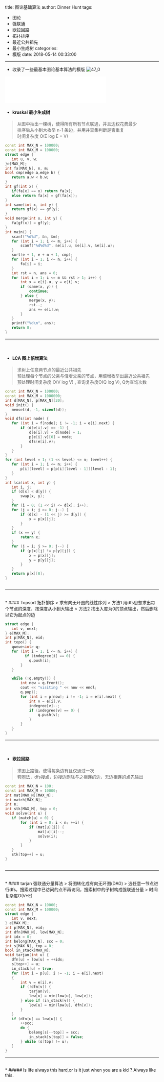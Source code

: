 title: 图论基础算法
author: Dinner Hunt
tags:
  - 图论
  - 强联通
  - 欧拉回路
  - 拓扑排序
  - 最近公共祖先
  - 最小生成树
categories:
  - 模版
date: 2018-05-14 00:33:00
---
* 收录了一些最基本图论基本算法的模版
![47_0](http://p8jvcluod.bkt.clouddn.com/47_0.jpg)


<!--more-->

<iframe frameborder="no" border="0" marginwidth="0" marginheight="0" width=330 height=86 src="//music.163.com/outchain/player?type=2&id=406037684&auto=1&height=66"></iframe>

<br>  

* ####  kruskal 最小生成树
>   从图中抽出一棵树，使得所有所有节点联通，并且边权花费最少  
>	排序后从小到大枚举 n-1 条边，并用并查集判断是否重复  
>	时间复杂度 O(E log E + V)

 ```cpp
const int MAX_N = 100000;  
const int MAX_M = 100000;  
struct edge {
    int u, v, w;
}e[MAX_M];
int fa[MAX_N], n, m;
bool cmp(edge a,edge b) {
    return a.w < b.w;
}
int gf(int x) {  
    if(fa[x] == x) return fa[x];
    else return fa[x] = gf(fa[x]);
}
int same(int x, int y) { 
    return gf(x) == gf(y);
}
void merge(int x, int y) { 
    fa[gf(x)] = gf(y);
}
int main() {
    scanf("%d%d", &n, &m); 
    for (int i = 1; i <= m; i++) {
        scanf("%d%d%d", &e[i].u, &e[i].v, &e[i].w);
    }
    sort(e + 1, e + m + 1, cmp); 
    for (int i = 1; i <= n; i++) {
        fa[i] = i;
    }
    int rst = n, ans = 0;
    for (int i = 1; i <= m && rst > 1; i++) {
        int x = e[i].u, y = e[i].v;
        if (same(x, y)) {
            continue;
        } else {
            merge(x, y);
            rst--;
            ans += e[i].w;
        }
    }
    printf("%d\n", ans);
    return 0;
}
```
                                           
---  
<br>    

 * ####  LCA 图上倍增算法  
> 求树上任意两节点的最近公共祖先  
> 预处理每个节点的父亲与倍增父亲的节点，用倍增枚举出最近公共祖先  
> 预处理时间复杂度 O(V log V) , 查询复杂度O(Q log V), Q为查询次数 

 ```cpp
const int MAX_N = 100000;
const int MAX_M = 1000000;
int d[MAX_N], p[MAX_N][20];
void init() {
    memset(d, -1, sizeof(d));
}
void dfs(int node) {
    for (int i = f[node]; i != -1; i = e[i].next) {
        if (d[e[i].v] == -1) {    
            d[e[i].v] = d[node] + 1;
            p[e[i].v][0] = node;
            dfs(e[i].v);
        }
    }
}
for (int level = 1; (1 << level) <= n; level++) {
    for (int i = 1; i <= n; i++) {
        p[i][level] = p[p[i][level - 1]][level - 1]; 
    }
}
int lca(int x, int y) {
    int i, j;
    if (d[x] < d[y]) {
        swap(x, y);
    }
    for (i = 0; (1 << i) <= d[x]; i++);
    for (j = i; j >= 0; j--) {
        if (d[x] - (1 << j) >= d[y]) {
            x = p[x][j];
        }
    }
    if (x == y) {
        return x;
    }
    for (j = i; j >= 0; j--) {
        if (p[x][j] != p[y][j]) {
            x = p[x][j];
            y = p[y][j];
        }
    }
    return p[x][0];
}
                
 ```
 ---
 <br>  
 * ####  Topsort 拓扑排序
>   求有向无环图的线性序列  
>	方法1 用dfs思想求出每个节点的深度，按深度从小到大输出  
>	方法2 找出入度为0的顶点输出，然后删除以它为起点的边

 ```cpp
struct edge {
    int v, next;
} e[MAX_M];
int p[MAX_N], eid;
int topo() {
    queue<int> q;
    for (int i = 1; i <= n; i++) {
          if (indegree[i] == 0) {  
            q.push(i);
        }
    }

    while (!q.empty()) {
        int now = q.front();
        cout << "visiting " << now << endl;
        q.pop();
        for (int i = p[now]; i != -1; i = e[i].next) {
            int v = e[i].v;
            indegree[v]--;
            if (indegree[v] == 0) {  
                q.push(v);
            }
        }
    }
}
```
                                           
---  
<br>    

 * ####  欧拉回路  
> 求图上路径，使得每条边有且仅通过一次  
> 套圈法，dfs搜点，边搜边删除与之相连的边，无边相连的点先输出

 ```cpp
const int MAX_N = 100;
const int MAX_M = 10000;
int mat[MAX_N][MAX_N];
int match[MAX_N];
int n; 
int stk[MAX_M], top = 0;
void solve(int u) {
    if (match[u] > 0) {
        for (int i = 0; i < n; ++i) {
            if (mat[u][i]) {
                mat[u][i]--;
                solve(i);
            }
        }
    }
    stk[top++] = u; 
}
                
 ```
 ---
 <br>  
  * ####  tarjan 强联通分量算法 
> 将图转化成有向无环图(DAG)  
> 选任意一节点进行dfs，搜索过程中已访问的点不再访问，搜索树中的子树构成强联通分量  
> 时间复杂度O(V+E)

 ```cpp
const int MAX_N = 10000;
const int MAX_M = 100000;
struct edge {
    int v, next;
} e[MAX_M];
int p[MAX_N], eid;
int dfn[MAX_N], low[MAX_N];  
int idx = 0;
int belong[MAX_N], scc = 0; 
int s[MAX_N], top = 0; 
bool in_stack[MAX_N];
void tarjan(int u) {
    dfn[u] = low[u] = ++idx;
    s[top++] = u;
    in_stack[u] = true;
    for (int i = p[u]; i != -1; i = e[i].next) 
    {
        int v = e[i].v;
        if (!dfn[v]) {
            tarjan(v);
            low[u] = min(low[u], low[v]);
        } else if (in_stack[v]) {
            low[u] = min(low[u], dfn[v]);
        }
    }
    if (dfn[u] == low[u]) {
        ++scc;
        do {
            belong[s[--top]] = scc;
            in_stack[s[top]] = false;
        } while (s[top] != u);
    }
}
 ```
 ---
 <br>  
* ##### Is life always this hard,or is it just when    you are a kid ? Always like this.